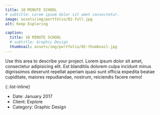 ```yaml
---
title: 10 MINUTE SCHOOL
# subtitle: Lorem ipsum dolor sit amet consectetur.
image: assets/img/portfolio/02-full.jpg
alt: Keep Exploring

caption:
  title: 10 MINUTE SCHOOL
  # subtitle: Graphic Design
  thumbnail: assets/img/portfolio/02-thumbnail.jpg
---
```

Use this area to describe your project. Lorem ipsum dolor sit amet, consectetur adipisicing elit. Est blanditiis dolorem culpa incidunt minus dignissimos deserunt repellat aperiam quasi sunt officia expedita beatae cupiditate, maiores repudiandae, nostrum, reiciendis facere nemo!

{:.list-inline}
- Date: January 2017
- Client: Explore
- Category: Graphic Design

